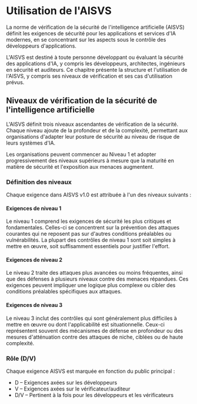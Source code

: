 # Utilisation de l'AISVS

La norme de vérification de la sécurité de l'intelligence artificielle (AISVS) définit les exigences de sécurité pour les applications et services d'IA modernes, en se concentrant sur les aspects sous le contrôle des développeurs d'applications.

L'AISVS est destiné à toute personne développant ou évaluant la sécurité des applications d'IA, y compris les développeurs, architectes, ingénieurs en sécurité et auditeurs. Ce chapitre présente la structure et l'utilisation de l'AISVS, y compris ses niveaux de vérification et ses cas d'utilisation prévus.

## Niveaux de vérification de la sécurité de l'intelligence artificielle

L'AISVS définit trois niveaux ascendantes de vérification de la sécurité. Chaque niveau ajoute de la profondeur et de la complexité, permettant aux organisations d'adapter leur posture de sécurité au niveau de risque de leurs systèmes d'IA.

Les organisations peuvent commencer au Niveau 1 et adopter progressivement des niveaux supérieurs à mesure que la maturité en matière de sécurité et l'exposition aux menaces augmentent.

### Définition des niveaux

Chaque exigence dans AISVS v1.0 est attribuée à l'un des niveaux suivants :

#### Exigences de niveau 1

Le niveau 1 comprend les exigences de sécurité les plus critiques et fondamentales. Celles-ci se concentrent sur la prévention des attaques courantes qui ne reposent pas sur d'autres conditions préalables ou vulnérabilités. La plupart des contrôles de niveau 1 sont soit simples à mettre en œuvre, soit suffisamment essentiels pour justifier l'effort.

#### Exigences de niveau 2

Le niveau 2 traite des attaques plus avancées ou moins fréquentes, ainsi que des défenses à plusieurs niveaux contre des menaces répandues. Ces exigences peuvent impliquer une logique plus complexe ou cibler des conditions préalables spécifiques aux attaques.

#### Exigences de niveau 3

Le niveau 3 inclut des contrôles qui sont généralement plus difficiles à mettre en œuvre ou dont l'applicabilité est situationnelle. Ceux-ci représentent souvent des mécanismes de défense en profondeur ou des mesures d'atténuation contre des attaques de niche, ciblées ou de haute complexité.

### Rôle (D/V)

Chaque exigence AISVS est marquée en fonction du public principal :

* D – Exigences axées sur les développeurs
* V – Exigences axées sur le vérificateur/auditeur
* D/V – Pertinent à la fois pour les développeurs et les vérificateurs

